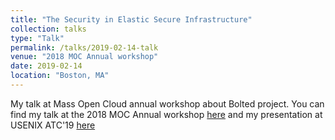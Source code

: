 ```yaml
---
title: "The Security in Elastic Secure Infrastructure"
collection: talks
type: "Talk"
permalink: /talks/2019-02-14-talk
venue: "2018 MOC Annual workshop"
date: 2019-02-14
location: "Boston, MA"
---
```


My talk at Mass Open Cloud annual workshop about Bolted project.
You can find my talk at the 2018 MOC Annual workshop [here](https://www.youtube.com/watch?v=6fvmybLj7d4&list=PLKNUArbT35cAAaJQbcLgkhmr8V6bWZa3f&index=16) and my presentation at USENIX ATC'19 [here](https://www.usenix.org/conference/atc19/presentation/mosayyebzadeh) 
 
